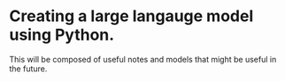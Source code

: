 # Creating a large langauge model using Python.
This will be composed of useful notes and models that might be useful in the future.